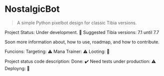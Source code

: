 # NostalgicBot

> A simple Python pixelbot design for classic Tibia versions.

Project Status: Under development. :construction: 
Suggested Tibia versions: 7.1 until 7.7

Soon more information about, how to use, roadmap, and how to contribute.

Funcions:
Targeting: :warning:
Mana Trainer: :warning:
Looting: :hammer:

Project status code description: 
Done: :heavy_check_mark:
Need tests under production: :warning:
Deployng: :hammer: